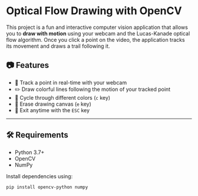 # Optical Flow Drawing with OpenCV

This project is a fun and interactive computer vision application that allows you to **draw with motion** using your webcam and the Lucas-Kanade optical flow algorithm. Once you click a point on the video, the application tracks its movement and draws a trail following it.


## 📷 Features

- 🎯 Track a point in real-time with your webcam
- ✏️ Draw colorful lines following the motion of your tracked point
- 🔄 Cycle through different colors (`c` key)
- 🧼 Erase drawing canvas (`e` key)
- 🛑 Exit anytime with the `ESC` key

---

## 🛠 Requirements

- Python 3.7+
- OpenCV
- NumPy

Install dependencies using:

```bash
pip install opencv-python numpy
